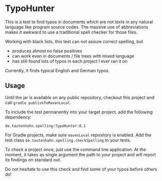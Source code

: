 TypoHunter
==========

This is a test to find typos in documents which are not texts in any natural language like program source codes.
The massive use of abbreviations makes it awkward to use a traditional spell checker for those files.

Working with black lists, this test can not assure correct spelling, but
- produces almost no false positives
- can work even in documents / file trees with mixed language
- has still found lots of typos in each project I ever ran it on

Currently, it finds typical English and German typos.

Usage
-----

Until the jar is available on any public repository, checkout this project and call `gradle publishToMavenLocal`.

To include the test permanently into your target project, add the following dependency:

```
de.tautenhahn.spelling:TypoHunter:0.1
```
For Gradle projects, make sure `mavenLoval` repository is enabled. Add the test class `de.tautenhahn.spelling.checkSpelling`
to your tests.

To check a project once, just use the command line application. At the moment, it takes as single argument
the path to your project and will report its findings on standard out.

Do not hesitate to use this check and find some of your typos before others do!